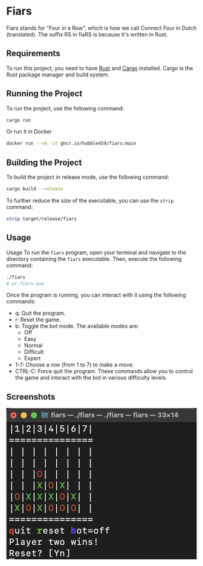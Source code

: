 # Fiars

Fiars stands for "Four in a Row", which is how we call Connect Four in Dutch (translated). The suffix RS in fiaRS is because it's written in Rust.

## Requirements

To run this project, you need to have [Rust](https://www.rust-lang.org/) and [Cargo](https://doc.rust-lang.org/cargo/) installed. Cargo is the Rust package manager and build system.

## Running the Project

To run the project, use the following command:

```sh
cargo run
```

Or run it in Docker

```sh
docker run --rm -it ghcr.io/hubble459/fiars:main
```

## Building the Project

To build the project in release mode, use the following command:

```sh
cargo build --release
```

To further reduce the size of the executable, you can use the `strip` command:

```sh
strip target/release/fiars
```

## Usage
Usage
To run the `fiars` program, open your terminal and navigate to the directory containing the `fiars` executable. Then, execute the following command:

```sh
./fiars
# or fiars.exe
```

Once the program is running, you can interact with it using the following commands:
- q: Quit the program.
- r: Reset the game.
- b: Toggle the bot mode. The available modes are:
    - Off
    - Easy
    - Normal
    - Difficult
    - Expert
- 1-7: Choose a row (from 1 to 7) to make a move.
- CTRL-C: Force quit the program.
These commands allow you to control the game and interact with the bot in various difficulty levels.

## Screenshots
![Player one wins](doc/image.png)
